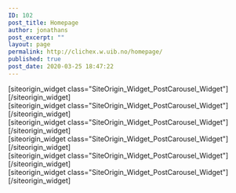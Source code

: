 ```yaml
---
ID: 102
post_title: Homepage
author: jonathans
post_excerpt: ""
layout: page
permalink: http://clichex.w.uib.no/homepage/
published: true
post_date: 2020-03-25 18:47:22
---
```

<div id="pl-102" class="panel-layout"><div id="pg-102-0" class="panel-grid panel-no-style"><div id="pgc-102-0-0" class="panel-grid-cell" data-weight="1"><div id="panel-102-0-0-0" class="so-panel widget widget_sow-post-carousel panel-first-child panel-last-child" data-index="0" data-style="{&quot;background_image_attachment&quot;:false,&quot;background_display&quot;:&quot;tile&quot;}">[siteorigin_widget class="SiteOrigin_Widget_PostCarousel_Widget"][/siteorigin_widget]</div></div></div><div id="pg-102-1" class="panel-grid panel-no-style" data-style="{&quot;background_image_attachment&quot;:false,&quot;background_display&quot;:&quot;tile&quot;,&quot;cell_alignment&quot;:&quot;flex-start&quot;}" data-ratio="1" data-ratio-direction="right"><div id="pgc-102-1-0" class="panel-grid-cell panel-grid-cell-empty" data-weight="0.17"></div><div id="pgc-102-1-1" class="panel-grid-cell" data-weight="0.33"><div id="panel-102-1-1-0" class="so-panel widget widget_sow-post-carousel panel-first-child panel-last-child" data-index="1" data-style="{&quot;background_image_attachment&quot;:false,&quot;background_display&quot;:&quot;tile&quot;}">[siteorigin_widget class="SiteOrigin_Widget_PostCarousel_Widget"][/siteorigin_widget]</div></div><div id="pgc-102-1-2" class="panel-grid-cell panel-grid-cell-mobile-last" data-weight="0.33"><div id="panel-102-1-2-0" class="so-panel widget widget_sow-post-carousel panel-first-child panel-last-child" data-index="2" data-style="{&quot;background_image_attachment&quot;:false,&quot;background_display&quot;:&quot;tile&quot;}">[siteorigin_widget class="SiteOrigin_Widget_PostCarousel_Widget"][/siteorigin_widget]</div></div><div id="pgc-102-1-3" class="panel-grid-cell panel-grid-cell-empty" data-weight="0.17"></div></div><div id="pg-102-2" class="panel-grid panel-no-style" data-style="{&quot;background_image_attachment&quot;:false,&quot;background_display&quot;:&quot;tile&quot;,&quot;cell_alignment&quot;:&quot;flex-start&quot;}" data-ratio="1" data-ratio-direction="right"><div id="pgc-102-2-0" class="panel-grid-cell" data-weight="0.33333333333333"><div id="panel-102-2-0-0" class="so-panel widget widget_sow-post-carousel panel-first-child panel-last-child" data-index="3" data-style="{&quot;background_image_attachment&quot;:false,&quot;background_display&quot;:&quot;tile&quot;}">[siteorigin_widget class="SiteOrigin_Widget_PostCarousel_Widget"][/siteorigin_widget]</div></div><div id="pgc-102-2-1" class="panel-grid-cell" data-weight="0.33333333333333"><div id="panel-102-2-1-0" class="so-panel widget widget_sow-post-carousel panel-first-child panel-last-child" data-index="4" data-style="{&quot;background_image_attachment&quot;:false,&quot;background_display&quot;:&quot;tile&quot;}">[siteorigin_widget class="SiteOrigin_Widget_PostCarousel_Widget"][/siteorigin_widget]</div></div><div id="pgc-102-2-2" class="panel-grid-cell" data-weight="0.33333333333333"><div id="panel-102-2-2-0" class="so-panel widget widget_sow-post-carousel panel-first-child panel-last-child" data-index="5" data-style="{&quot;background_image_attachment&quot;:false,&quot;background_display&quot;:&quot;tile&quot;}">[siteorigin_widget class="SiteOrigin_Widget_PostCarousel_Widget"][/siteorigin_widget]</div></div></div></div>